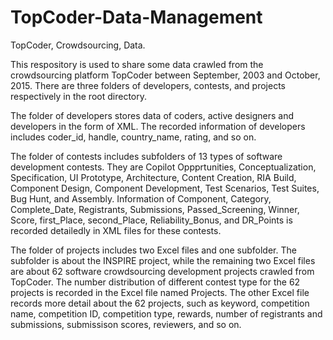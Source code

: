 # TopCoder-Data-Management
TopCoder, Crowdsourcing, Data.

This respository is used to share some data crawled from the crowdsourcing platform TopCoder between September, 2003 and October, 2015. There are three folders of developers, contests, and projects respectively in the root directory.

The folder of developers stores data of coders, active designers and developers in the form of XML. The recorded information of developers includes coder_id, handle, country_name, rating, and so on.

The folder of contests includes subfolders of 13 types of software development contests. They are Copilot Oppprtunities, Conceptualization, Specification, UI Prototype, Architecture, Content Creation, RIA Build, Component Design, Component Development, Test Scenarios, Test Suites, Bug Hunt, and Assembly. Information of Component, Category, Complete_Date, Registrants, Submissions, Passed_Screening, Winner, Score, first_Place, second_Place, Reliability_Bonus, and DR_Points is recorded detailedly in XML files for these contests.

The folder of projects includes two Excel files and one subfolder. The subfolder is about the INSPIRE project, while the remaining two Excel files are about 62 software crowdsourcing development projects crawled from TopCoder. The number distribution of different contest type for the 62 projects is recorded in the Excel file named Projects. The other Excel file records more detail about the 62 projects, such as keyword, competition name, competition ID, competition type, rewards, number of registrants and submissions, submissison scores, reviewers, and so on.
